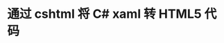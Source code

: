 # 通过 cshtml 将 C# xaml 转 HTML5 代码

<!--more-->
<!-- CreateTime:2020/3/5 9:26:17 -->

<!-- csdn -->

<!-- 不发布 -->